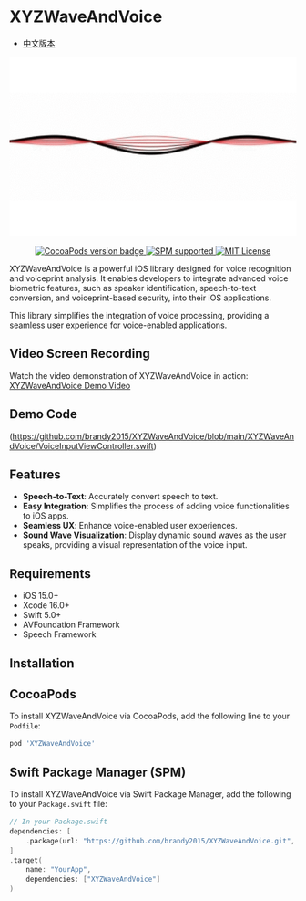 # XYZWaveAndVoice
- [中文版本](https://github.com/brandy2015/XYZWaveAndVoice/blob/main/README_CN.md)
<p align="center">
  <img src="https://github.com/brandy2015/XYZWaveAndVoice/blob/main/Arts/demo2.gif?raw=true" alt="XYZWaveAndVoice" title="XYZWaveAndVoice" width="557"/>
</p>

<p align="center">
  <a href="https://github.com/brandy2015/XYZWaveAndVoice">
    <img src="https://img.shields.io/cocoapods/v/XYZWaveAndVoice.svg?style=flat" alt="CocoaPods version badge" />
  </a>
  <a href="https://swift.org/package-manager/">
    <img src="https://img.shields.io/badge/SPM-supported-DE5C43.svg?style=flat" alt="SPM supported" />
  </a>
  <a href="https://raw.githubusercontent.com/brandy2015/XYZWaveAndVoice/master/LICENSE">
    <img src="https://img.shields.io/badge/license-MIT-black" alt="MIT License" />
  </a>
</p>
 

XYZWaveAndVoice is a powerful iOS library designed for voice recognition and voiceprint analysis. It enables developers to integrate advanced voice biometric features, such as speaker identification, speech-to-text conversion, and voiceprint-based security, into their iOS applications. 

This library simplifies the integration of voice processing, providing a seamless user experience for voice-enabled applications.

## Video Screen Recording

Watch the video demonstration of XYZWaveAndVoice in action:  
[XYZWaveAndVoice Demo Video](https://github.com/brandy2015/XYZWaveAndVoice/blob/main/Arts/demo.mov)


## Demo Code
(https://github.com/brandy2015/XYZWaveAndVoice/blob/main/XYZWaveAndVoice/VoiceInputViewController.swift)

## Features
 
- **Speech-to-Text**: Accurately convert speech to text. 
- **Easy Integration**: Simplifies the process of adding voice functionalities to iOS apps.
- **Seamless UX**: Enhance voice-enabled user experiences.
- **Sound Wave Visualization**: Display dynamic sound waves as the user speaks, providing a visual representation of the voice input.
## Requirements

- iOS 15.0+
- Xcode 16.0+
- Swift 5.0+
- AVFoundation Framework
- Speech Framework

## Installation
 
## CocoaPods
 
To install XYZWaveAndVoice via CocoaPods, add the following line to your `Podfile`:

```ruby
pod 'XYZWaveAndVoice' 

```
 
## **Swift Package Manager (SPM)**

To install XYZWaveAndVoice via Swift Package Manager, add the following to your `Package.swift` file:

```swift
// In your Package.swift
dependencies: [
    .package(url: "https://github.com/brandy2015/XYZWaveAndVoice.git", .branch("main"))
]
.target(
    name: "YourApp",
    dependencies: ["XYZWaveAndVoice"]
)
